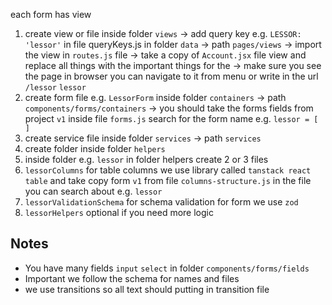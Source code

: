 each form has view 
1. create view or file inside folder `views`
-> add query key e.g. `LESSOR: 'lessor'` in file queryKeys.js in folder `data`
-> path `pages/views`
-> import the view in `routes.js` file
-> take a copy of `Account.jsx` file view and replace all things with the important things for the 
-> make sure you see the page in browser you can navigate to it from menu or write in the url `/lessor`
`lessor`
2. create form file e.g. `LessorForm` inside folder `containers`
-> path `components/forms/containers`
-> you should take the forms fields from project `v1` inside file `forms.js` search for the form name e.g. `lessor = [ ]`
3. create service file inside folder `services`
-> path `services`
4. create folder inside folder `helpers`
5. inside folder e.g. `lessor` in folder helpers create 2 or 3 files 
  1. `lessorColumns` for table columns we use library called `tanstack react table` and take copy form `v1` from file `columns-structure.js` in the file you can search about e.g. `lessor` 
  2. `lessorValidationSchema` for schema validation for form we use `zod`
  3. `lessorHelpers` optional if you need more logic 


## Notes
- You have many fields `input` `select` in folder `components/forms/fields`
- Important we follow the schema for names and files
- we use transitions so all text should putting in transition file 
